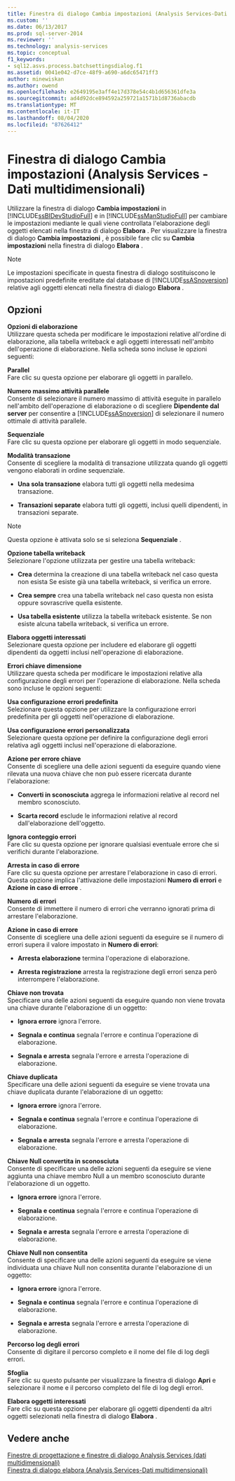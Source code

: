 ```yaml
---
title: Finestra di dialogo Cambia impostazioni (Analysis Services-Dati multidimensionali) | Microsoft Docs
ms.custom: ''
ms.date: 06/13/2017
ms.prod: sql-server-2014
ms.reviewer: ''
ms.technology: analysis-services
ms.topic: conceptual
f1_keywords:
- sql12.asvs.process.batchsettingsdialog.f1
ms.assetid: 0041e042-d7ce-48f9-a690-a6dc65471ff3
author: minewiskan
ms.author: owend
ms.openlocfilehash: e2649195e3aff4e17d378e54c4b1d656361dfe3a
ms.sourcegitcommit: ad4d92dce894592a259721a1571b1d8736abacdb
ms.translationtype: MT
ms.contentlocale: it-IT
ms.lasthandoff: 08/04/2020
ms.locfileid: "87626412"
---
```

# <a name="change-settings-dialog-box-analysis-services---multidimensional-data"></a>Finestra di dialogo Cambia impostazioni (Analysis Services - Dati multidimensionali)
  Utilizzare la finestra di dialogo **Cambia impostazioni** in [!INCLUDE[ssBIDevStudioFull](../includes/ssbidevstudiofull-md.md)] e in [!INCLUDE[ssManStudioFull](../includes/ssmanstudiofull-md.md)] per cambiare le impostazioni mediante le quali viene controllata l'elaborazione degli oggetti elencati nella finestra di dialogo **Elabora** . Per visualizzare la finestra di dialogo **Cambia impostazioni** , è possibile fare clic su **Cambia impostazioni** nella finestra di dialogo **Elabora** .  
  
> [!NOTE]  
>   Le impostazioni specificate in questa finestra di dialogo sostituiscono le impostazioni predefinite ereditate dal database di [!INCLUDE[ssASnoversion](../includes/ssasnoversion-md.md)] relative agli oggetti elencati nella finestra di dialogo **Elabora** .  
  
## <a name="options"></a>Opzioni  
 **Opzioni di elaborazione**  
 Utilizzare questa scheda per modificare le impostazioni relative all'ordine di elaborazione, alla tabella writeback e agli oggetti interessati nell'ambito dell'operazione di elaborazione. Nella scheda sono incluse le opzioni seguenti:  
  
 **Parallel**  
 Fare clic su questa opzione per elaborare gli oggetti in parallelo.  
  
 **Numero massimo attività parallele**  
 Consente di selezionare il numero massimo di attività eseguite in parallelo nell'ambito dell'operazione di elaborazione o di scegliere **Dipendente dal server** per consentire a [!INCLUDE[ssASnoversion](../includes/ssasnoversion-md.md)] di selezionare il numero ottimale di attività parallele.  
  
 **Sequenziale**  
 Fare clic su questa opzione per elaborare gli oggetti in modo sequenziale.  
  
 **Modalità transazione**  
 Consente di scegliere la modalità di transazione utilizzata quando gli oggetti vengono elaborati in ordine sequenziale.  
  
-   **Una sola transazione** elabora tutti gli oggetti nella medesima transazione.  
  
-   **Transazioni separate** elabora tutti gli oggetti, inclusi quelli dipendenti, in transazioni separate.  
  
> [!NOTE]  
>   Questa opzione è attivata solo se si seleziona **Sequenziale** .  
  
 **Opzione tabella writeback**  
 Selezionare l'opzione utilizzata per gestire una tabella writeback:  
  
-   **Crea** determina la creazione di una tabella writeback nel caso questa non esista Se esiste già una tabella writeback, si verifica un errore.  
  
-   **Crea sempre** crea una tabella writeback nel caso questa non esista oppure sovrascrive quella esistente.  
  
-   **Usa tabella esistente** utilizza la tabella writeback esistente. Se non esiste alcuna tabella writeback, si verifica un errore.  
  
 **Elabora oggetti interessati**  
 Selezionare questa opzione per includere ed elaborare gli oggetti dipendenti da oggetti inclusi nell'operazione di elaborazione.  
  
 **Errori chiave dimensione**  
 Utilizzare questa scheda per modificare le impostazioni relative alla configurazione degli errori per l'operazione di elaborazione. Nella scheda sono incluse le opzioni seguenti:  
  
 **Usa configurazione errori predefinita**  
 Selezionare questa opzione per utilizzare la configurazione errori predefinita per gli oggetti nell'operazione di elaborazione.  
  
 **Usa configurazione errori personalizzata**  
 Selezionare questa opzione per definire la configurazione degli errori relativa agli oggetti inclusi nell'operazione di elaborazione.  
  
 **Azione per errore chiave**  
 Consente di scegliere una delle azioni seguenti da eseguire quando viene rilevata una nuova chiave che non può essere ricercata durante l'elaborazione:  
  
-   **Converti in sconosciuta** aggrega le informazioni relative al record nel membro sconosciuto.  
  
-   **Scarta record** esclude le informazioni relative al record dall'elaborazione dell'oggetto.  
  
 **Ignora conteggio errori**  
 Fare clic su questa opzione per ignorare qualsiasi eventuale errore che si verifichi durante l'elaborazione.  
  
 **Arresta in caso di errore**  
 Fare clic su questa opzione per arrestare l'elaborazione in caso di errori. Questa opzione implica l'attivazione delle impostazioni **Numero di errori** e **Azione in caso di errore** .  
  
 **Numero di errori**  
 Consente di immettere il numero di errori che verranno ignorati prima di arrestare l'elaborazione.  
  
 **Azione in caso di errore**  
 Consente di scegliere una delle azioni seguenti da eseguire se il numero di errori supera il valore impostato in **Numero di errori**:  
  
-   **Arresta elaborazione** termina l'operazione di elaborazione.  
  
-   **Arresta registrazione** arresta la registrazione degli errori senza però interrompere l'elaborazione.  
  
 **Chiave non trovata**  
 Specificare una delle azioni seguenti da eseguire quando non viene trovata una chiave durante l'elaborazione di un oggetto:  
  
-   **Ignora errore** ignora l'errore.  
  
-   **Segnala e continua** segnala l'errore e continua l'operazione di elaborazione.  
  
-   **Segnala e arresta** segnala l'errore e arresta l'operazione di elaborazione.  
  
 **Chiave duplicata**  
 Specificare una delle azioni seguenti da eseguire se viene trovata una chiave duplicata durante l'elaborazione di un oggetto:  
  
-   **Ignora errore** ignora l'errore.  
  
-   **Segnala e continua** segnala l'errore e continua l'operazione di elaborazione.  
  
-   **Segnala e arresta** segnala l'errore e arresta l'operazione di elaborazione.  
  
 **Chiave Null convertita in sconosciuta**  
 Consente di specificare una delle azioni seguenti da eseguire se viene aggiunta una chiave membro Null a un membro sconosciuto durante l'elaborazione di un oggetto.  
  
-   **Ignora errore** ignora l'errore.  
  
-   **Segnala e continua** segnala l'errore e continua l'operazione di elaborazione.  
  
-   **Segnala e arresta** segnala l'errore e arresta l'operazione di elaborazione.  
  
 **Chiave Null non consentita**  
 Consente di specificare una delle azioni seguenti da eseguire se viene individuata una chiave Null non consentita durante l'elaborazione di un oggetto:  
  
-   **Ignora errore** ignora l'errore.  
  
-   **Segnala e continua** segnala l'errore e continua l'operazione di elaborazione.  
  
-   **Segnala e arresta** segnala l'errore e arresta l'operazione di elaborazione.  
  
 **Percorso log degli errori**  
 Consente di digitare il percorso completo e il nome del file di log degli errori.  
  
 **Sfoglia**  
 Fare clic su questo pulsante per visualizzare la finestra di dialogo **Apri** e selezionare il nome e il percorso completo del file di log degli errori.  
  
 **Elabora oggetti interessati**  
 Fare clic su questa opzione per elaborare gli oggetti dipendenti da altri oggetti selezionati nella finestra di dialogo **Elabora** .  
  
## <a name="see-also"></a>Vedere anche  
 [Finestre di progettazione e finestre di dialogo Analysis Services &#40;dati multidimensionali&#41;](analysis-services-designers-and-dialog-boxes-multidimensional-data.md)   
 [Finestra di dialogo elabora &#40;Analysis Services-Dati multidimensionali&#41;](process-dialog-box-analysis-services-multidimensional-data.md)  
  
  
